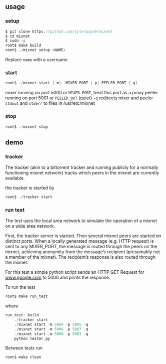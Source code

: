 ## usage

### setup

````C
$ git clone https://github.com/tylerpayne/mixnet
$ cd mixnet
$ sudo -s
root$ make build
root$ ./mixnet setup <NAME>
````
Replace  `name` with a username.

### start
````C
root$ ./mixnet start [-m] -MIXER_PORT [-p] PEELER_PORT [-q]
````
mixer running on port 5000 or `MIXER_PORT`, treat this port as a proxy
peeler running on port 5001 or `PEELER_OUT`
(quiet) `-q` redirects mixer and peeler `stdout` and `stderr` to files in /usr/etc/mixnet

### stop
````C
root$ ./mixnet stop
````

## demo

### tracker
The tracker (akin to a bittorrent tracker and running publicly for a normally functioning mixnet network) tracks which peers in the mixnet are currently available.

the tracker is started by

````C
root$ ./tracker start
````

### run test
The test uses the local area network to simulate the operation of a mixnet on a wide area network. 

First, the tracker server is started. Then several mixnet peers are started on distinct ports. When a locally generated message (e.g. HTTP request) is sent to any MIXER_PORT, the message is routed through the peers on the mixnet, achieving anonymity from the message’s recipient (presumably not a member of the mixnet). The recipient’s response is also routed through the mixnet. 

For this test a simple python script sends an HTTP GET Request for www.google.com to 5000 and prints the response.

To run the test

````C
root$ make run_test
````

where

````C
run_test: build
	./tracker start
	./mixnet start -m 5004 -p 5005 -q
	./mixnet start -m 5006 -p 5007 -q
	./mixnet start -m 5000 -p 5001 -q
	python tester.py
````

Between tests run 

````C
root$ make clean
````
